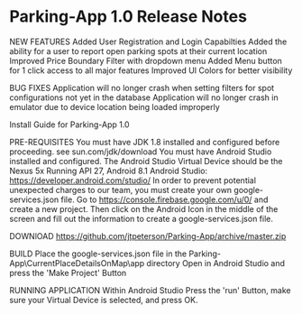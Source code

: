 # Parking-App 1.0 Release Notes

NEW FEATURES
	Added User Registration and Login Capabilties
	Added the ability for a user to report open parking spots at their current location
	Improved Price Boundary Filter with dropdown menu
	Added Menu button for 1 click access to all major features
	Improved UI Colors for better visibility

BUG FIXES
	Application will no longer crash when setting filters for spot configurations not yet in the database
	Application will no longer crash in emulator due to device location being loaded improperly



Install Guide for Parking-App 1.0

PRE-REQUISITES
	You must have JDK 1.8 installed and configured before proceeding.  see sun.com/jdk/download
	You must have Android Studio installed and configured.
		The Android Studio Virtual Device should be the Nexus 5x Running API 27, Android 8.1
		Android Studio: https://developer.android.com/studio/
	In order to prevent potential unexpected charges to our team, you must create your own google-services.json file.
		Go to https://console.firebase.google.com/u/0/ and create a new project. Then click on the Android Icon in the 
		middle of the screen and fill out the information to create a google-services.json file.

DOWNlOAD
	https://github.com/jtpeterson/Parking-App/archive/master.zip

BUILD
	Place the google-services.json file in the Parking-App\CurrentPlaceDetailsOnMap\app directory
	Open in Android Studio and press the 'Make Project' Button 

RUNNING APPLICATION
	Within Android Studio Press the 'run' Button, make sure your Virtual Device is selected, and press OK. 